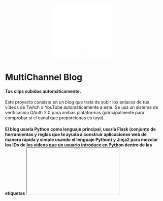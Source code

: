 <p align="center">
  <img src="https://github.com/cporgom/multichannel-blog/blob/main/multichannel-logo.png?raw=true" alt="Logo Multichannel Blog" width="200" />
</p>

# MultiChannel Blog

#### Tus clips subidos automáticamente.



Este proyecto consiste en un blog que trata de subir los enlaces de tus vídeos de Twitch o YouTube automáticamente a este. Se usa un sistema de verificación OAuth 2.0 para ambas plataformas (principalmente para comprobar si el canal que proporcionas es tuyo).
#### El blog usaría Python como lenguaje principal, usaría Flask (conjunto de herramientas y reglas que te ayuda a construir aplicaciones web de manera rápida y simple usando el lenguaje Python) y Jinja2 para mezclar los IDs de los videos que un usuario introduce en Python dentro de las etiquetas <iframe> de el HTML.
